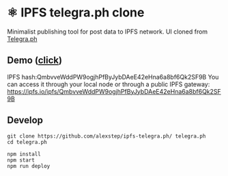
# ⚛ IPFS telegra.ph clone

Minimalist publishing tool for post data to IPFS network.
UI cloned from [Telegra.ph](http://telegra.ph)

## Demo ([click](https://ipfs.io/ipfs/QmbvveWddPW9ogjhPfByJybDAeE42eHna6a8bf6Qk2SF9B))
IPFS hash:QmbvveWddPW9ogjhPfByJybDAeE42eHna6a8bf6Qk2SF9B
You can access it through your local node or through a public IPFS gateway:
https://ipfs.io/ipfs/QmbvveWddPW9ogjhPfByJybDAeE42eHna6a8bf6Qk2SF9B


## Develop
```
git clone https://github.com/alexstep/ipfs-telegra.ph/ telegra.ph
cd telegra.ph

npm install
npm start
npm run deploy
```

